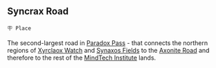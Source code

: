 ## Syncrax Road

`🪧 Place`

The second-largest road in [Paradox Pass](<https://zeithalt.github.io/r/paradox_pass.html>) - that connects the northern regions of [Xyrclaox Watch](<https://zeithalt.github.io/r/xyrclaox_watch.html>) and [Synaxos Fields](<https://zeithalt.github.io/r/synaxos_fields.html>) to the [Axonite Road](<https://zeithalt.github.io/r/axonite_road.html>) and therefore to the rest of the [MindTech Institute](<https://zeithalt.github.io/r/mindtech_institute.html>) lands.

<!---
keywords:  
aliases: 
-->